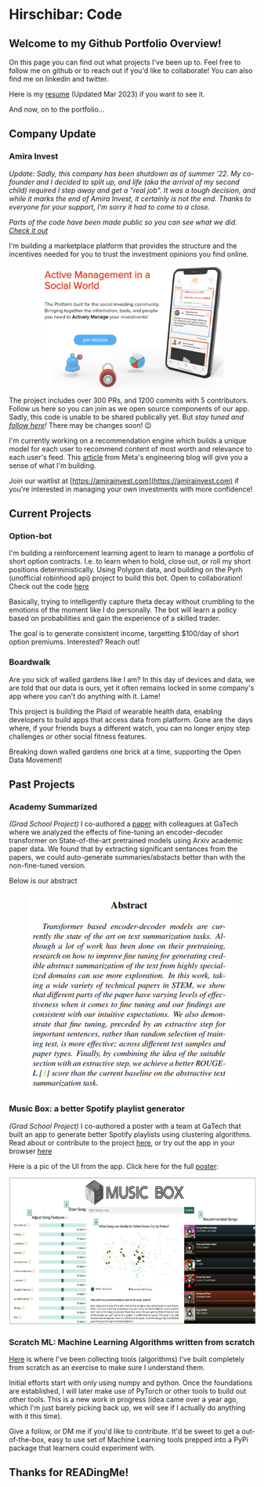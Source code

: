 # Hirschibar: Code

## Welcome to my Github Portfolio Overview!

On this page you can find out what projects I've been up to. Feel free to follow me on github or to reach out if you'd like to collaborate! You can also find me on linkedin and twitter.

Here is my [resume](https://hirschibar-resume.s3.amazonaws.com/resume_3_23.pdf) (Updated Mar 2023) if you want to see it.

And now, on to the portfolio...

## Company Update
### Amira Invest
_Update: Sadly, this company has been shutdown as of summer '22. My co-founder and I decided to split up, and life (aka the arrival of my second child) required I step away and get a "real job". It was a tough decision, and while it marks the end of Amira Invest, it certainly is not the end. Thanks to everyone for your support, I'm sorry it had to come to a close._

_Parts of the code have been made public so you can see what we did. [Check it out](https://github.com/amirainvest/amirainvest_com)_

I'm building a marketplace platform that provides the structure and the incentives needed for you to trust the investment opinions you find online.

<p align="center">
  <img src="/amira2.png" height="250">
</p>

The project includes over 300 PRs, and 1200 commits with 5 contributors. Follow us here so you can join as we open source components of our app. Sadly, this code is unable to be shared publically yet. But _stay tuned and [follow here](https://github.com/amirainvest)!_ There may be changes soon! 😉

I'm currently working on a recommendation engine which builds a unique model for each user to recommend content of most worth and relevance to each user's feed. This [article](https://engineering.fb.com/2021/01/26/ml-applications/news-feed-ranking/) from Meta's engineering blog will give you a sense of what I'm building.

Join our waitlist at [https://amirainvest.com](https://amirainvest.com) if you're interested in managing your own investments with more confidence! 

## Current Projects
### Option-bot
I'm building a reinforcement learning agent to learn to manage a portfolio of short option contracts. I.e. to learn when to hold, close out, or roll my short positions deterministically. Using Polygon data, and building on the Pyrh (unofficial robinhood api) project to build this bot. Open to collaboration! Check out the code [here](https://github.com/jhirschibar/option_bot)

Basically, trying to intelligently capture theta decay without crumbling to the emotions of the moment like I do personally. The bot will learn a policy based on probabilities and gain the experience of a skilled trader. 

The goal is to generate consistent income, targetting $100/day of short option premiums. Interested? Reach out!

### Boardwalk
Are you sick of walled gardens like I am? In this day of devices and data, we are told that our data is ours, yet it often remains locked in some company's app where you can't do anything with it. Lame! 

This project is building the Plaid of wearable health data, enabling developers to build apps that access data from platform. Gone are the days where, if your friends buys a different watch, you can no longer enjoy step challenges or other social fitness features. 

Breaking down walled gardens one brick at a time, supporting the Open Data Movement!

## Past Projects
### Academy Summarized
_(Grad School Project)_
I co-authored a [paper](https://github.com/jhirschibar/academia_summarized/blob/main/Arxiv_Transformer.pdf) with colleagues at GaTech where we analyzed the effects of fine-tuning an encoder-decoder transformer on State-of-the-art pretrained models using Arxiv academic paper data. We found that by extracting significant sentances from the papers, we could auto-generate summaries/abstacts better than with the non-fine-tuned version.

Below is our abstract
<p align="center">
  <img src="/deep%20learning%20paper.png">
</p>

### Music Box: a better Spotify playlist generator
_(Grad School Project)_
I co-authored a poster with a team at GaTech that built an app to generate better Spotify playlists using clustering algorithms. Read about or contribute to the project [here](https://github.com/jhirschibar/music_box), or try out the app in your browser [here](https://out-of-the-music-box.herokuapp.com/)

Here is a pic of the UI from the app. Click here for the full [poster](https://github.com/jhirschibar/music_box/blob/main/team065poster.pdf):
<p align="center">
  <img src="/musicbox.png" height="300">
</p>


### Scratch ML: Machine Learning Algorithms written from scratch
[Here](https://github.com/jhirschibar/scratch_ml) is where I've been collecting tools (algorithms) I've built completely from scratch as an exercise to make sure I understand them. 

Initial efforts start with only using numpy and python. Once the foundations are established, I will later make use of PyTorch or other tools to build out other tools. This is a new work in progress (idea came over a year ago, which I'm just barely picking back up, we will see if I actually do anything with it this time). 

Give a follow, or DM me if you'd like to contribute. It'd be sweet to get a out-of-the-box, easy to use set of Machine Learning tools prepped into a PyPi package that learners could experiment with. 
## Thanks for READingMe!
